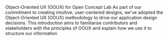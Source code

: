 Object-Oriented UX (OOUX) for Open Concept Lab
As part of our commitment to creating intuitive, user-centered designs, we've adopted the Object-Oriented UX (OOUX) methodology to drive our application design decisions. This introduction aims to familiarise contributors and stakeholders with the principles of OOUX and explain how we use it to structure our information 
